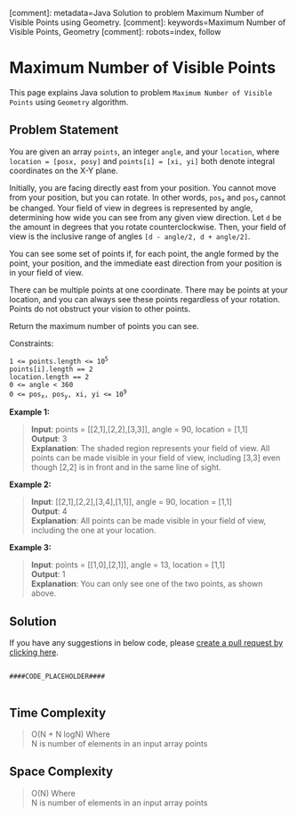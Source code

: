 [comment]: metadata=Java Solution to problem Maximum Number of Visible Points using Geometry.
[comment]: keywords=Maximum Number of Visible Points, Geometry
[comment]: robots=index, follow


<h1>Maximum Number of Visible Points</h1>
<p>
This page explains Java solution to problem <code class="inline">Maximum Number of Visible Points</code> using <code class="inline">Geometry</code> algorithm.
</p>


<h2 class="heading">Problem Statement</h2>
<p>
You are given an array <code class="inline">points</code>, an integer <code class="inline">angle</code>, and your <code class="inline">location</code>, where <code class="inline">location = [posx, posy]</code> and <code class="inline">points[i] = [xi, yi]</code> both denote integral coordinates on the X-Y plane.
</p>
<p>
Initially, you are facing directly east from your position. You cannot move from your position, but you can rotate. In other words, <code class="inline">pos<sub>x</sub></code> and <code class="inline">pos<sub>y</sub></code> cannot be changed. Your field of view in degrees is represented by angle, determining how wide you can see from any given view direction. Let <code class="inline">d</code> be the amount in degrees that you rotate counterclockwise. Then, your field of view is the inclusive range of angles <code class="inline">[d - angle/2, d + angle/2]</code>.
</p>
<p>
You can see some set of points if, for each point, the angle formed by the point, your position, and the immediate east direction from your position is in your field of view.
</p>
<p>
There can be multiple points at one coordinate. There may be points at your location, and you can always see these points regardless of your rotation. Points do not obstruct your vision to other points.
</p>
<p>
Return the maximum number of points you can see.
</p>

<p>Constraints:</p>
<p>
<code class="inline">1 &lt;= points.length &lt;= 10<sup>5</sup></code><br />
<code class="inline">points[i].length == 2</code><br />
<code class="inline">location.length == 2</code><br />
<code class="inline">0 &lt;= angle < 360</code><br />
<code class="inline">0 &lt;= pos<sub>x</sub>, pos<sub>y</sub>, xi, yi &lt;= 10<sup>9</sup></code>
</p>

<b>Example 1:</b>
<blockquote>
<p>
<b>Input</b>: points = [[2,1],[2,2],[3,3]], angle = 90, location = [1,1]<br/>
<b>Output</b>: 3<br/>
<b>Explanation</b>: The shaded region represents your field of view. All points can be made visible in your field of view, including [3,3] even though [2,2] is in front and in the same line of sight.
</p>
</blockquote>

<b>Example 2:</b>
<blockquote>
<p>
<b>Input</b>: [[2,1],[2,2],[3,4],[1,1]], angle = 90, location = [1,1]<br/>
<b>Output</b>: 4<br/>
<b>Explanation</b>: All points can be made visible in your field of view, including the one at your location.
</p>
</blockquote>

<b>Example 3:</b>
<blockquote>
<p>
<b>Input</b>: points = [[1,0],[2,1]], angle = 13, location = [1,1]<br/>
<b>Output</b>: 1<br/>
<b>Explanation</b>: You can only see one of the two points, as shown above.
</p>
</blockquote>


<h2 class="heading">Solution</h2>
If you have any suggestions in below code, please <a href="####LINK_PLACEHOLDER####" target="_blank" rel="noopener noreferrer" class="absolute">create a pull request by clicking here</a>.
<pre>
<code class="language-java">
####CODE_PLACEHOLDER####
</code>
</pre>


<h2 class="heading">Time Complexity</h2>
<blockquote>
<p>
O(N + N logN) Where <br />
N is number of elements in an input array points 
</p>
</blockquote>


<h2 class="heading">Space Complexity</h2>
<blockquote>
<p>
O(N) Where <br >
N is number of elements in an input array points 
</p>
</blockquote>